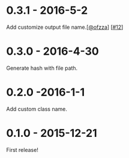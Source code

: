 # 0.3.1 - 2016-5-2

Add customize output file name.[[@ofzza](https://github.com/ofzza)] [[#12](https://github.com/ctxhou/postcss-hash-classname/issues/12)]

# 0.3.0 - 2016-4-30

Generate hash with file path.

# 0.2.0 -2016-1-1

Add custom class name.

# 0.1.0 - 2015-12-21

First release!
